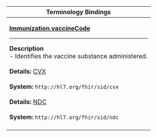 |Terminology Bindings|
|---|
|<p>**[Immunization.vaccineCode](http://hl7.org/fhir/DSTU2/immunization-definitions.html#Immunization.vaccineCode)**<hr>**Description**<br>- Identifies the vaccine substance administered.<br><br>**Details:** [CVX](http://hl7.org/fhir/dstu2/cvx.html)<br><br>**System:** `http://hl7.org/fhir/sid/cvx`<br><br>**Details:** [NDC](http://hl7.org/fhir/dstu2/ndc.html)<br><br>**System:** `http://hl7.org/fhir/sid/ndc`<br><br>|

